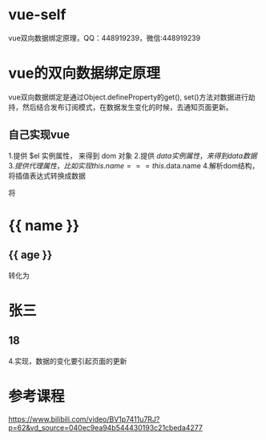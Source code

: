 # vue-self
vue双向数据绑定原理，QQ：448919239，微信:448919239
# vue的双向数据绑定原理
vue双向数据绑定是通过Object.defineProperty的get(), set()方法对数据进行劫持，然后结合发布订阅模式，在数据发生变化的时候，去通知页面更新。

## 自己实现vue
1.提供 $el 实例属性， 来得到 dom 对象
2.提供 $data 实例属性， 来得到 data 数据
3.提供代理属性，比如实现 this.name === this.$data.name
4.解析dom结构，将插值表达式转换成数据

将

<div id="app">
    <h1>{{ name }}</h1>
    <h2>{{ age }}</h2>
</div>

转化为

<div id="app">
    <h1>张三</h1>
    <h2>18</h2>
</div>

4.实现，数据的变化要引起页面的更新

# 参考课程
https://www.bilibili.com/video/BV1p7411u7RJ?p=62&vd_source=040ec9ea94b544430193c21cbeda4277